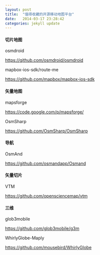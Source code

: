 ```yaml
---
layout: post
title:  "值得收藏的开源移动地图平台"
date:   2014-03-17 23:28:42
categories: jekyll update
---
```


#### 切片地图

osmdroid

<https://github.com/osmdroid/osmdroid>

mapbox-ios-sdk/route-me

<https://github.com/mapbox/mapbox-ios-sdk>

#### 矢量地图

mapsforge
 
<https://code.google.com/p/mapsforge/>

OsmSharp

<https://github.com/OsmSharp/OsmSharp>

#### 导航

OsmAnd

<https://github.com/osmandapp/Osmand>

#### 矢量切片

VTM

<https://github.com/opensciencemap/vtm>

#### 三维

glob3mobile

<https://github.com/glob3mobile/g3m>

WhirlyGlobe-Maply

<https://github.com/mousebird/WhirlyGlobe>

